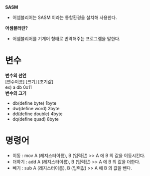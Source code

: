 **SASM**
- 어셈블리어는 SASM 이라는 통합환경을 설치해 사용한다.  

**어셈블러란?**
- 어셈블리어를 기계어 형태로 번역해주는 프로그램을 말한다.

# 변수
**변수의 선언**  
[변수이름] [크기] [초기값]  
ex) a db 0x11  
**변수의 크기**
- db(define byte) 1byte
- dw(define word) 2byte
- dd(define double) 4byte
- dq(define quad) 8byte

# 명령어
- 이동 : mov A (레지스터이름), B (입력값)  >> A 에 B 의 값을 이동시킨다.
- 더하기 : add A (레지스터이름), B (입력값) >> A 에 B 의 값을 더한다.
- 뻬기 : sub A (레지스터이름), B (입력값) >> A 에 B 의 값을 뺀다.
